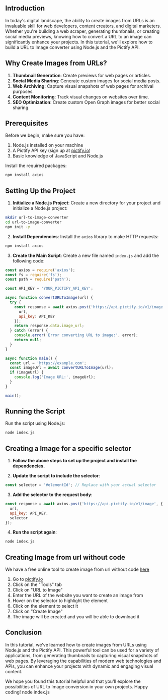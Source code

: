 ## Introduction

In today's digital landscape, the ability to create images from URLs is an invaluable skill for web developers, content creators, and digital marketers. Whether you're building a web scraper, generating thumbnails, or creating social media previews, knowing how to convert a URL to an image can significantly enhance your projects. In this tutorial, we'll explore how to build a URL to Image converter using Node.js and the Pictify API.

## Why Create Images from URLs?

1. **Thumbnail Generation**: Create previews for web pages or articles.
2. **Social Media Sharing**: Generate custom images for social media posts.
3. **Web Archiving**: Capture visual snapshots of web pages for archival purposes.
4. **Content Monitoring**: Track visual changes on websites over time.
5. **SEO Optimization**: Create custom Open Graph images for better social sharing.

## Prerequisites

Before we begin, make sure you have:

1. Node.js installed on your machine
2. A Pictify API key (sign up at [pictify.io](https://pictify.io))
3. Basic knowledge of JavaScript and Node.js

Install the required packages:

```bash
npm install axios
```

## Setting Up the Project

1. **Initialize a Node.js Project**:
   Create a new directory for your project and initialize a Node.js project:

```bash
mkdir url-to-image-converter
cd url-to-image-converter
npm init -y
```

2. **Install Dependencies**:
   Install the `axios` library to make HTTP requests:

```bash
npm install axios
```

3. **Create the Main Script**:
   Create a new file named `index.js` and add the following code:

```javascript
const axios = require('axios');
const fs = require('fs');
const path = require('path');

const API_KEY = 'YOUR_PICTIFY_API_KEY';

async function convertURLToImage(url) {
  try {
    const response = await axios.post('https://api.pictify.io/v1/image', {
      url,
      api_key: API_KEY
    });
    return response.data.image_url;
  } catch (error) {
    console.error('Error converting URL to image:', error);
    return null;
  }
}

async function main() {
  const url = 'https://example.com';
  const imageUrl = await convertURLToImage(url);
  if (imageUrl) {
    console.log('Image URL:', imageUrl);
  }
}

main();
```

## Running the Script

Run the script using Node.js:

```bash
node index.js
```

## Creating a Image for a specific selector

1. **Follow the above steps to set up the project and install the dependencies.**

2. **Update the script to include the selector**:

```javascript
const selector = '#elementId'; // Replace with your actual selector
```

3. **Add the selector to the request body**:

```javascript
const response = await axios.post('https://api.pictify.io/v1/image', {
  url,
  api_key: API_KEY,
  selector
});
```

4. **Run the script again**:

```bash
node index.js
```


## Creating Image from url without code

We have a free online tool to create image from url without code [here](https://pictify.io/tools/url-to-image-generator)

1. Go to [pictify.io](https://pictify.io)
2. Click on the "Tools" tab
3. Click on "URL to Image"
4. Enter the URL of the website you want to create an image from
5. Hover on the selector to highlight the element
6. Click on the element to select it
7. Click on "Create Image"
8. The image will be created and you will be able to download it


## Conclusion

In this tutorial, we've learned how to create images from URLs using Node.js and the Pictify API. This powerful tool can be used for a variety of applications, from generating thumbnails to capturing visual snapshots of web pages. By leveraging the capabilities of modern web technologies and APIs, you can enhance your projects with dynamic and engaging visual content.

We hope you found this tutorial helpful and that you'll explore the possibilities of URL to Image conversion in your own projects. Happy coding!
node index.js
